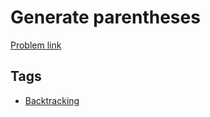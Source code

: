 # Generate parentheses

[Problem link](https://leetcode.com/problems/generate-parentheses)

## Tags

* [Backtracking](/README.md#Backtracking)
